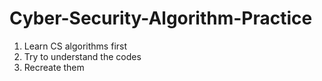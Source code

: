 # Cyber-Security-Algorithm-Practice

1. Learn CS algorithms first
2. Try to understand the codes
3. Recreate them
